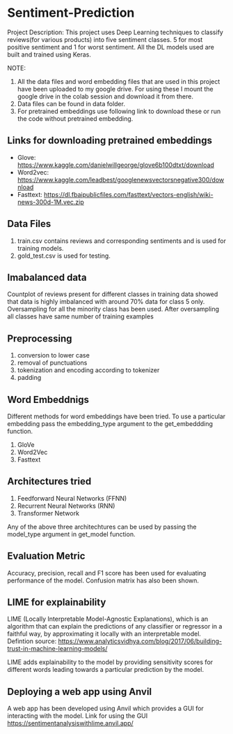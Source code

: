 # Sentiment-Prediction

Project Description:
This project uses Deep Learning techniques to classify reviews(for various products) into five sentiment classes. 5 for most positive sentiment and 1 for worst sentiment.
All the DL models used are built and trained using Keras.

NOTE: 
1. All the data files and word embedding files that are used in this project have been uploaded to my google drive. For using these I mount the google drive in the colab 
session and download it from there. 
2. Data files can be found in data folder.
3. For pretrained embeddings use following link to download these or run the code without pretrained embedding.

## Links for downloading pretrained embeddings

* Glove:	https://www.kaggle.com/danielwillgeorge/glove6b100dtxt/download	  	
* Word2vec: 	https://www.kaggle.com/leadbest/googlenewsvectorsnegative300/download
* Fasttext: 	https://dl.fbaipublicfiles.com/fasttext/vectors-english/wiki-news-300d-1M.vec.zip

## Data Files
1. train.csv contains reviews and corresponding sentiments and is used for training models.
2. gold_test.csv is used for testing.

## Imabalanced data
Countplot of reviews present for different classes in training data showed that data is highly imbalanced with around 70% data for class 5 only. Oversampling for all the minority 
class has been used. After oversampling all classes have same number of training examples

## Preprocessing
1. conversion to lower case 
2. removal of punctuations
3. tokenization and encoding according to tokenizer
4. padding

## Word Embeddnigs 
Different methods for word embeddings have been tried. To use a particular embedding pass the embedding_type argument to the get_embeddding function.
1. GloVe
2. Word2Vec
3. Fasttext


## Architectures tried
1. Feedforward Neural Networks (FFNN)
2. Recurrent Neural Networks (RNN)
3. Transformer Network

Any of the above three architechtures can be used by passing the model_type argument in get_model function.

## Evaluation Metric
Accuracy, precision, recall and F1 score has been used for evaluating performance of the model. 
Confusion matrix has also been shown.

## LIME for explainability
LIME (Locally Interpretable Model-Agnostic Explanations), which is an algorithm that can explain the predictions of any classifier or regressor in a faithful way, by 
approximating it locally with an interpretable model.
Defintion source: https://www.analyticsvidhya.com/blog/2017/06/building-trust-in-machine-learning-models/

LIME adds explainability to the model by providing sensitivity scores for different words leading towards a particular prediction by the model.

## Deploying a web app using Anvil
A web app has been developed using Anvil which provides a GUI for interacting with the model. 
Link for using the GUI https://sentimentanalysiswithlime.anvil.app/
